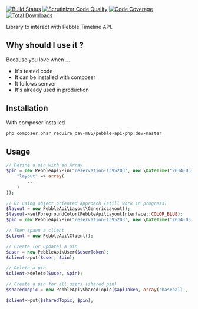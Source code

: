 [![Build Status](https://travis-ci.org/dav-m85/pebble-api-php.svg)](https://travis-ci.org/dav-m85/pebble-api-php)
[![Scrutinizer Code Quality](https://scrutinizer-ci.com/g/dav-m85/pebble-api-php/badges/quality-score.png?b=master)](https://scrutinizer-ci.com/g/dav-m85/pebble-api-php/?branch=master)
[![Code Coverage](https://scrutinizer-ci.com/g/dav-m85/pebble-api-php/badges/coverage.png?b=master)](https://scrutinizer-ci.com/g/dav-m85/pebble-api-php/?branch=master)
[![Total Downloads](https://poser.pugx.org/dav-m85/pebble-api-php/downloads)](https://packagist.org/packages/dav-m85/pebble-api-php)

Library to interact with Pebble Timeline API.

## Why should I use it ?
Because you love when ...
* It's tested code
* It can be installed with composer
* It follows semver
* It's already used in production

## Installation

With composer installed
```bash
php composer.phar require dav-m85/pebble-api-php:dev-master
```

## Usage

```php
// Define a pin with an Array
$pin = new PebbleApi\Pin("reservation-1395203", new \DateTime("2014-03-07T09:01:10.229Z"), array(
    "layout" => array(
    	...
    )
));

// Or using object oriented approach (still work in progress)
$layout = new PebbleApi\Layout\GenericLayout();
$layout->setForegroundColor(PebbleApi\LayoutInterface::COLOR_BLUE);
$pin = new PebbleApi\Pin("reservation-1395203", new \DateTime("2014-03-07T09:01:10.229Z"), $layout);

// Then spawn a client
$client = new PebbleApi\Client();

// Create (or update) a pin
$user = new PebbleApi\User($userToken);
$client->put($user, $pin);

// Delete a pin
$client->delete($user, $pin);

// Create a pin for all users (shared pin)
$sharedTopic = new PebbleApi\SharedTopic($apiToken, array('baseball', 'giants'));

$client->put($sharedTopic, $pin);

```
